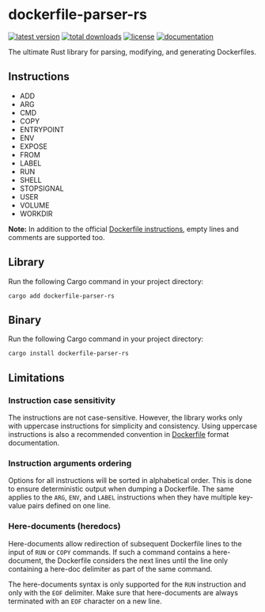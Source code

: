# dockerfile-parser-rs

[![latest version](https://img.shields.io/crates/v/dockerfile-parser-rs?color=orange)](https://crates.io/crates/dockerfile-parser-rs)
[![total downloads](https://img.shields.io/crates/d/dockerfile-parser-rs?color=green)](https://crates.io/crates/dockerfile-parser-rs)
[![license](https://img.shields.io/crates/l/dockerfile-parser-rs?color=yellow)](https://github.com/slimreaper35/dockerfile-parser-rs/blob/main/LICENSE)
[![documentation](https://img.shields.io/docsrs/dockerfile-parser-rs?color=blue)](https://docs.rs/dockerfile-parser-rs/latest/dockerfile_parser_rs)

The ultimate Rust library for parsing, modifying, and generating Dockerfiles.

## Instructions

- ADD
- ARG
- CMD
- COPY
- ENTRYPOINT
- ENV
- EXPOSE
- FROM
- LABEL
- RUN
- SHELL
- STOPSIGNAL
- USER
- VOLUME
- WORKDIR

**Note:** In addition to the official
[Dockerfile instructions](https://docs.docker.com/reference/dockerfile/#overview), empty lines and
comments are supported too.

## Library

Run the following Cargo command in your project directory:

```shell
cargo add dockerfile-parser-rs
```

## Binary

Run the following Cargo command in your project directory:

```shell
cargo install dockerfile-parser-rs
```

## Limitations

### Instruction case sensitivity

The instructions are not case-sensitive. However, the library works only with uppercase instructions
for simplicity and consistency. Using uppercase instructions is also a recommended convention in
[Dockerfile](https://docs.docker.com/reference/dockerfile/#format) format documentation.

### Instruction arguments ordering

Options for all instructions will be sorted in alphabetical order. This is done to ensure
deterministic output when dumping a Dockerfile. The same applies to the `ARG`, `ENV`, and `LABEL`
instructions when they have multiple key-value pairs defined on one line.

### Here-documents (heredocs)

Here-documents allow redirection of subsequent Dockerfile lines to the input of `RUN` or `COPY`
commands. If such a command contains a here-document, the Dockerfile considers the next lines until
the line only containing a here-doc delimiter as part of the same command.

The here-documents syntax is only supported for the `RUN` instruction and only with the `EOF`
delimiter. Make sure that here-documents are always terminated with an `EOF` character on a new
line.
